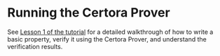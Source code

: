 Running the Certora Prover
==========================

See [Lesson 1 of the tutorial](https://github.com/Certora/Tutorials/tree/master/01.Lesson_GettingStarted/BankLesson1#certora-prover---lesson-1)
for a detailed walkthrough of how to write a basic property, verify it using
the Certora Prover, and understand the verification results.

